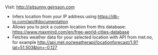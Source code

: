 Visit: http://isitsunny.geirsson.com

* Infers location from your IP address using https://db-ip.com/api/#documentation
* Allows you to pick a custom location from this database: https://www.maxmind.com/en/free-world-cities-database
* Fetches weather data for your selected location with API from met.no, for example http://api.met.no/weatherapi/locationforecast/1.9?lat=51.503&lon=-0.127
